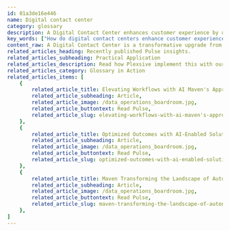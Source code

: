 ```yaml
---
id: 01a3de16e446
name: Digital contact center
category: glossary
description: A Digital Contact Center enhances customer experience by utilizing cloud-based, omnichannel solutions and advanced technologies such as AI, IoT, and NLP, allowing scalable, efficient, and predictive customer service.
key_words: ["How do digital contact centers enhance customer experience", "What are the benefits of a cloud-based contact center", "How can AI improve contact center services", "What is the role of IoT in digital contact centers", "How do chatbots improve customer service efficiency", "Why is omnichannel support important for modern contact centers", "How does a digital contact center reduce operating costs", "What are the advantages of natural language processing in customer service", "How can businesses scale operations with digital contact centers", "What is the impact of advanced analytics on contact center performance"]
content_raw: A Digital Contact Center is a transformative upgrade from traditional, locally instituted customer service setups. Situated in the cloud and leveraging state-of-the-art digital technologies, it works to enhance customer experience (CX) in a predictive rather than reactive manner. This forward-thinking implementation utilizes a broad spectrum of technologies that impact customer contact points. Basic functions like live chat, SMS, social media, and chatbots are amalgamated with comprehensive omnichannel solutions, along with cutting-edge tools afforded by advancements like artificial intelligence (AI), Internet of Things (IoT), and natural language processing (NLP). Transitioning to a digital contact center comes with significant business advantages. A cloud-based digital contact center becomes a catalyst for fast-paced CX transformation. It simplifies setup processes, allowing an omnichannel contact center to be established in mere moments. In response to fluctuating demand, it allows for easy scaling, securely onboarding agents as needed. It facilitates optimization of contact center personnel to increase productivity and thereby reduce operating costs. It keeps the organization ahead of customer service trends without demanding heavy IT infrastructure investments. By integrating innovative contact center software with digital technologies like advanced analytics, AI, and chatbots, it enhances service delivery. The digital contact center is also instrumental in streamlining call line traffic, helping decrease the resolution time for customer issues, thereby making the business agile, customer-oriented, and efficient. Entrust Maven Technologies to implement this revolution in your customer service landscape. Our talented professionals are adept in creating high-value, tailor-made technology solutions that will unlock your business's productivity in the modern world.
related_articles_heading: Recently published Pulse insights.
related_articles_subheading: Practical Application
related_articles_description: Read how Plexsive implement this with our clients.
related_articles_category: Glossary in Action
related_articles_items: [
	{
		related_article_title: Elevating Workflows with AI Maven's Approach,
		related_article_subheading: Article,
		related_article_image: /data_operations_boardroom.jpg,
		related_article_buttontext: Read Pulse,
		related_article_slug: elevating-workflows-with-ai-maven's-approach
	},
	{
		related_article_title: Optimized Outcomes with AI-Enabled Solutions,
		related_article_subheading: Article,
		related_article_image: /data_operations_boardroom.jpg,
		related_article_buttontext: Read Pulse,
		related_article_slug: optimized-outcomes-with-ai-enabled-solutions
	},
	{
		related_article_title: Maven Transforming the Landscape of Autonomous Vehicles,
		related_article_subheading: Article,
		related_article_image: /data_operations_boardroom.jpg,
		related_article_buttontext: Read Pulse,
		related_article_slug: maven-transforming-the-landscape-of-autonomous-vehicles
	},
]
---
```

